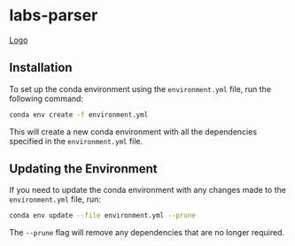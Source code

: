 # labs-parser

[Logo](logo.jpg)

## Installation

To set up the conda environment using the `environment.yml` file, run the following command:

```sh
conda env create -f environment.yml
```

This will create a new conda environment with all the dependencies specified in the `environment.yml` file.

## Updating the Environment

If you need to update the conda environment with any changes made to the `environment.yml` file, run:

```sh
conda env update --file environment.yml --prune
```

The `--prune` flag will remove any dependencies that are no longer required.

